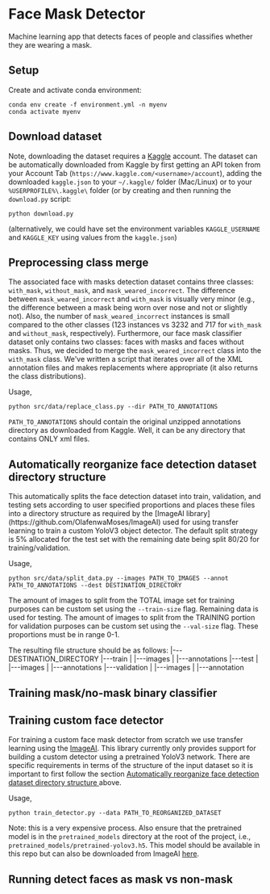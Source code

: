 # Face Mask Detector
Machine learning app that detects faces of people and classifies whether they are wearing a mask.

## Setup
Create and activate conda environment:
```
conda env create -f environment.yml -n myenv
conda activate myenv
```
## Download dataset
Note, downloading the dataset requires a [Kaggle](www.kaggle.com) account. The dataset can be automatically downloaded from Kaggle by first getting an API token from your Account Tab (`https://www.kaggle.com/<username>/account`), adding the downloaded `kaggle.json` to your `~/.kaggle/` folder (Mac/Linux) or to your `%USERPROFILE%\.kaggle\` folder (or by creating and then running the `download.py` script:
```
python download.py
```
(alternatively, we could have set the environment variables `KAGGLE_USERNAME` and `KAGGLE_KEY` using values from the `kaggle.json`)
## Preprocessing class merge
The associated face with masks detection dataset contains three classes: `with_mask`, `without_mask`, and `mask_weared_incorrect`. The difference between `mask_weared_incorrect` and `with_mask` is visually very minor (e.g., the difference between a mask being worn over nose and not or slightly not). Also, the number of `mask_weared_incorrect` instances is small compared to the other classes (123 instances vs 3232 and 717 for `with_mask` and `without_mask`, respectively). Furthermore, our face mask classifier dataset only contains two classes: faces with masks and faces without masks. Thus, we decided to merge the `mask_weared_incorrect` class into the `with_mask` class. We've written a script that iterates over all of the XML annotation files and makes replacements where appropriate (it also returns the class distributions).

Usage,
```
python src/data/replace_class.py --dir PATH_TO_ANNOTATIONS
```
`PATH_TO_ANNOTATIONS` should contain the original unzipped annotations directory as downloaded from Kaggle. Well, it can be any directory that contains ONLY xml files.

## Automatically reorganize face detection dataset directory structure
<div id="reorganize"></div>
This automatically splits the face detection dataset into train, validation, and testing sets according to user specified proportions and places these files into a directory structure as required by the [ImageAI library](https://github.com/OlafenwaMoses/ImageAI) used for using transfer learning to train a custom YoloV3 object detector. The default split strategy is 5% allocated for the test set with the remaining date being split 80/20 for training/validation.

Usage,
```
python src/data/split_data.py --images PATH_TO_IMAGES --annot PATH_TO_ANNOTATIONS --dest DESTINATION_DIRECTORY
```
The amount of images to split from the TOTAL image set for training purposes can be custom set using the `--train-size` flag. Remaining data is used for testing. The amount of images to split from the TRAINING portion for validation purposes can be custom set using the `--val-size` flag. These proportions must be in range 0-1.

The resulting file structure should be as follows:
|---DESTINATION_DIRECTORY
    |---train
    |   |---images
    |   |---annotations
    |---test
    |   |---images
    |   |---annotations
    |---validation
    |   |---images
    |   |---annotation

## Training mask/no-mask binary classifier

## Training custom face detector
For training a custom face mask detector from scratch we use transfer learning using the [ImageAI](https://github.com/OlafenwaMoses/ImageAI). This library currently only provides support for building a custom detector using a pretrained YoloV3 network. There are specific requirements in terms of the structure of the input dataset so it is important to first follow the section <a href="#reorganize">Automatically reorganize face detection dataset directory structure </a> above.

Usage,
```
python train_detector.py --data PATH_TO_REORGANIZED_DATASET
```
Note: this is a very expensive process. Also ensure that the pretrained model is in the `pretrained_models` directory at the root of the project, i.e., `pretrained_models/pretrained-yolov3.h5`. This model should be available in this repo but can also be downloaded from ImageAI [here](https://github.com/OlafenwaMoses/ImageAI/releases/download/essential-v4/pretrained-yolov3.h5).
## Running detect faces as mask vs non-mask
